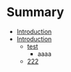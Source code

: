 # Summary

* [Introduction](README.md)
* [Introduction](introduction.md)
   * [test](test.md)
       * aaaa
   * [222](222.md)

